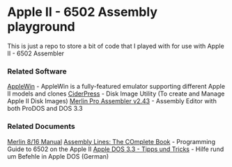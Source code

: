 # Apple II - 6502 Assembly playground

This is just a repo to store a bit of code that I played with for use with Apple II - 6502 Assembler

### Related Software
[AppleWin](https://github.com/AppleWin/AppleWin) - AppleWin is a fully-featured emulator supporting different Apple II models and clones
[CiderPress](https://a2ciderpress.com/) - Disk Image Utility (To create and Manage Apple II Disk Images)
[Merlin Pro Assembler v2.43](https://macgui.com/downloads/?file_id=8140) - Assembly Editor with both ProDOS and DOS 3.3

### Related Documents
[Merlin 8/16 Manual](http://www.apple-iigs.info/doc/fichiers/merlin816.pdf)
[Assembly Lines: The COmplete Book](https://archive.org/details/AssemblyLinesCompleteWagner) - Programming Guide to 6502 on the Apple II
[Apple DOS 3.3 - Tipps und Tricks](https://ia904602.us.archive.org/31/items/apple-dos-33-tips-tricks/AppleDOS33_Tips&Tricks.pdf) - Hilfe rund um Befehle in Apple DOS (German)